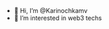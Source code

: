 - 👋 Hi, I’m @Karinochkamv
- 👀 I’m interested in web3 techs


<!---
Karinochkamv/Karinochkamv is a ✨ special ✨ repository because its `README.md` (this file) appears on your GitHub profile.
You can click the Preview link to take a look at your changes.
--->
